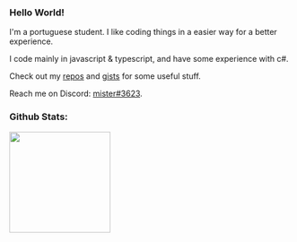 ### Hello World!

I'm a portuguese student. I like coding things in a easier way for a better experience.

I code mainly in javascript & typescript, and have some experience with c#.



Check out my [repos](https://github.com/mister-coded?tab=repositories) and [gists](https://gist.github.com/mister-coded) for some useful stuff.

Reach me on Discord: [mister#3623](https://discord.com/users/640260241115709462).

### Github Stats:

<img height="180em" src="https://github-readme-stats.vercel.app/api?username=mister-coded&show_icons=true&theme=tokyonight&&hide_border=true&&count_private=true&include_all_commits=true" />
